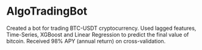 # AlgoTradingBot
Created a bot for trading BTC-USDT cryptocurrency. Used lagged features, Time-Series, XGBoost and Linear Regression to predict the final value of bitcoin. Received 98% APY (annual return) on cross-validation.
